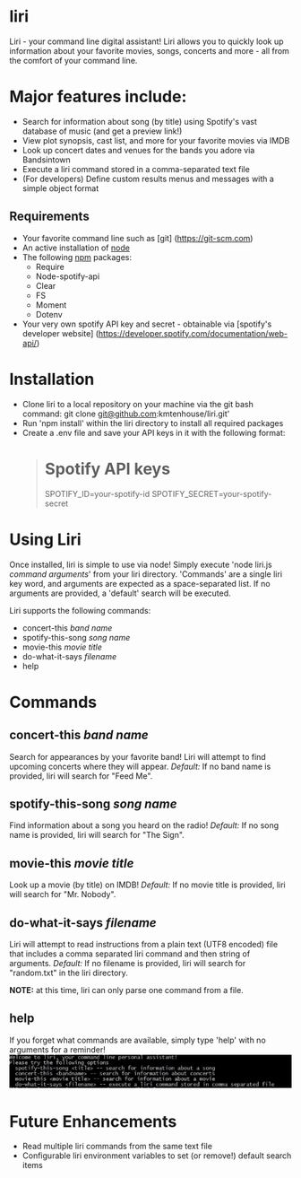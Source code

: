 # liri
Liri - your command line digital assistant!  Liri allows you to quickly look up information about your favorite movies, songs, concerts and more - all from the comfort of your command line.

# Major features include:
* Search for information about song (by title) using Spotify's vast database of music (and get a preview link!)
* View plot synopsis, cast list, and more for your favorite movies via IMDB
* Look up concert dates and venues for the bands you adore via Bandsintown
* Execute a liri command stored in a comma-separated text file
* (For developers) Define custom results menus and messages with a simple object format

## Requirements
* Your favorite command line such as [git] (https://git-scm.com)
* An active installation of [node](https://nodejs.org/en/)
* The following [npm](https://www.npmjs.com/) packages:
    * Require
    * Node-spotify-api
    * Clear
    * FS
    * Moment
    * Dotenv
* Your very own spotify API key and secret - obtainable via [spotify's developer website] (https://developer.spotify.com/documentation/web-api/)

# Installation
* Clone liri to a local repository on your machine via the git bash command: git clone git@github.com:kmtenhouse/liri.git'
* Run 'npm install' within the liri directory to install all required packages
* Create a .env file and save your API keys in it with the following format:
    ># Spotify API keys
    >
    >SPOTIFY_ID=your-spotify-id
    >SPOTIFY_SECRET=your-spotify-secret

# Using Liri
Once installed, liri is simple to use via node!  Simply execute 'node liri.js _command arguments_' from your liri directory. 'Commands' are a single liri key word, and arguments are expected as a space-separated list. If no arguments are provided, a 'default' search will be executed.

Liri supports the following commands:
* concert-this _band name_ 
* spotify-this-song _song name_
* movie-this _movie title_
* do-what-it-says _filename_
* help 

# Commands
## concert-this _band name_ 
Search for appearances by your favorite band! Liri will attempt to find upcoming concerts where they will appear.
*Default:* If no band name is provided, liri will search for "Feed Me". 

## spotify-this-song _song name_
Find information about a song you heard on the radio! 
*Default:* If no song name is provided, liri will search for "The Sign".

## movie-this _movie title_
Look up a movie (by title) on IMDB!
*Default:* If no movie title is provided, liri will search for "Mr. Nobody".

## do-what-it-says _filename_
Liri will attempt to read instructions from a plain text (UTF8 encoded) file that includes a comma separated liri command and then string of arguments.
*Default:* If no filename is provided, liri will search for "random.txt" in the liri directory.

**NOTE:** at this time, liri can only parse one command from a file.

## help
If you forget what commands are available, simply type 'help' with no arguments for a reminder!
![Screenshot of Liri Help](/assets/images/liri-help.jpg)

# Future Enhancements
* Read multiple liri commands from the same text file
* Configurable liri environment variables to set (or remove!) default search items
